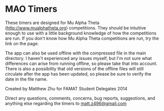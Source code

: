MAO Timers
==========

These timers are designed for Mu Alpha Theta (http://www.mualphatheta.org) competitions. They should be intuitive enough to use with a little background knowledge of how the competitions are run. If you don't know how Mu Alpha Theta competitions are run, try the link on the page.

The app can also be used offline with the compressed file in the main directory. I haven't experienced any issues myself, but I'm not sure what differences can arise from running offline, so please take that into account. There is also a possibility that old versions of the offline files will still circulate after the app has been updated, so please be sure to verify the date in the file name.

Created by Matthew Zhu for FAMAT Student Delegates 2014

Direct any questions, comments, concerns, bug reports, suggestions, and anything else regarding the timers to matt.z496@gmail.com

